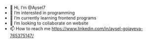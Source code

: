 - 👋 Hi, I’m @Aysel7
- 👀 I’m interested in programming
- 🌱 I’m currently learning frontend programs
- 💞️ I’m looking to collaborate on website
- 📫 How to reach me https://www.linkedin.com/in/aysel-gojayeva-765375147/

<!---
Aysel7/Aysel7 is a ✨ special ✨ repository because its `README.md` (this file) appears on your GitHub profile.
You can click the Preview link to take a look at your changes.
--->
